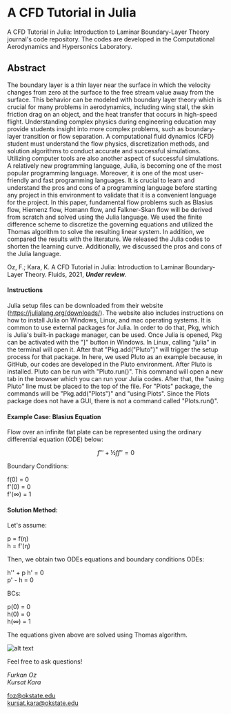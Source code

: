 # A CFD Tutorial in Julia
A CFD Tutorial in Julia: Introduction to Laminar Boundary-Layer Theory journal's code repository. The codes are developed in the Computational Aerodynamics and Hypersonics Laboratory.

## **Abstract**
The boundary layer is a thin layer near the surface in which the velocity changes from zero at the surface to the free stream value away from the surface. This behavior can be modeled with boundary layer theory which is crucial for many problems in aerodynamics, including wing stall, the skin friction drag on an object, and the heat transfer that occurs in high-speed flight. Understanding complex physics during engineering education may provide students insight into more complex problems, such as boundary-layer transition or flow separation. A computational fluid dynamics (CFD) student must understand the flow physics, discretization methods, and solution algorithms to conduct accurate and successful simulations. Utilizing computer tools are also another aspect of successful simulations. A relatively new programming language, Julia, is becoming one of the most popular programming language. Moreover, it is one of the most user-friendly and fast programming languages. It is crucial to learn and understand the pros and cons of a programming language before starting any project in this environment to validate that it is a convenient language for the project. In this paper, fundamental flow problems such as Blasius flow, Hiemenz flow, Homann flow, and Falkner-Skan flow will be derived from scratch and solved using the Julia language. We used the finite difference scheme to discretize the governing equations and utilized the Thomas algorithm to solve the resulting linear system. In addition, we compared the results with the literature. We released the Julia codes to shorten the learning curve. Additionally, we discussed the pros and cons of the Julia language.


Oz, F.; Kara, K. A CFD Tutorial in Julia: Introduction to Laminar Boundary-Layer Theory. Fluids, 2021, **_Under review_**.

#### **Instructions**

Julia setup files can be downloaded from their website (https://julialang.org/downloads/). The website also includes instructions on how to install Julia on Windows, Linux, and mac operating systems. It is common to use external packages for Julia. In order to do that, Pkg, which is Julia's built-in package manager, can be used. Once Julia is opened, Pkg can be activated with the "]" button in Windows. In Linux, calling "julia" in the terminal will open it. After that "Pkg.add("Pluto")" will trigger the setup process for that package. In here, we used Pluto as an example because, in GitHub, our codes are developed in the Pluto environment. After Pluto is installed. Pluto can be run with "Pluto.run()". This command will open a new tab in the browser which you can run your Julia codes. After that, the "using Pluto" line must be placed to the top of the file. For "Plots" package, the commands will be "Pkg.add("Plots")" and "using Plots". Since the Plots package does not have a GUI, there is not a command called "Plots.run()".

#### **Example Case: Blasius Equation**
Flow over an infinite flat plate can be represented using the ordinary differential equation (ODE) below:

$$f''' + ½ f f'' = 0$$

Boundary Conditions:

f(0) = 0  
f'(0) = 0  
f'(∞) = 1  

#### **Solution Method:**

Let's assume:

p = f(η)  
h = f'(η)  
		
Then, we obtain two ODEs equations and boundary conditions
ODEs:

h'' + p h' = 0  
p' - h = 0  

BCs:  

p(0) = 0  
h(0) = 0  
h(∞) = 1  

The equations given above are solved using Thomas algorithm.

![alt text](https://github.com/frkanz/A-CFD-Tutorial-in-Julia/tree/main/001-Blasius_Flow/BlasiusProfile.png?raw=true)  

Feel free to ask questions!

*Furkan Oz*  
*Kursat Kara*  

[foz@okstate.edu](foz@okstate.edu)  
[kursat.kara@okstate.edu](kursat.kara@okstate.edu)  
